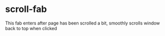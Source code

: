 # scroll-fab
This fab enters after page has been scrolled a bit, smoothly scrolls window back to top when clicked
